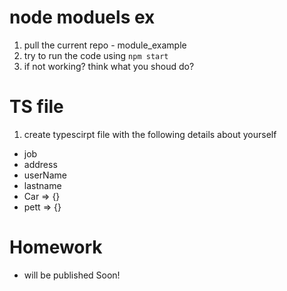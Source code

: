 # node moduels ex

1. pull the current repo - module_example
2. try to run the code using `npm start`
3. if not working? think what you shoud do?

# TS file

1. create typescirpt file with the following details about yourself

- job
- address
- userName
- lastname
- Car => {}
- pett => {}

# Homework

- will be published Soon!
